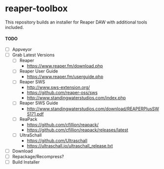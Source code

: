 # reaper-toolbox

This repository builds an installer for Reaper DAW with additional tools included.

#### TODO
- [ ] Appveyor
- [ ] Grab Latest Versions
   - [ ] Reaper 
       - https://www.reaper.fm/download.php
   - [ ] Reaper User Guide 
       - https://www.reaper.fm/userguide.php
   - [ ] Reaper SWS 
       - http://www.sws-extension.org/ 
       - https://github.com/reaper-oss/sws 
       - http://www.standingwaterstudios.com/index.php
   - [ ] Reaper SWS Guide 
       - http://www.standingwaterstudios.com/download/REAPERPlusSWS171.pdf
   - [ ] ReaPack 
       - https://github.com/cfillion/reapack/ 
       - https://github.com/cfillion/reapack/releases/latest
   - [ ] UltraSchall 
       - https://github.com/Ultraschall 
       - https://ultraschall.io/ultraschall_release.txt
- [ ] Download
- [ ] Repackage/Recompress?
- [ ] Build Installer
